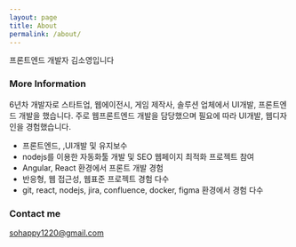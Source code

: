 ```yaml
---
layout: page
title: About
permalink: /about/
---
```


프론트엔드 개발자 김소영입니다

### More Information

6년차 개발자로 스타트업, 웹에이전시, 게임 제작사, 솔루션 업체에서 UI개발, 프론트엔드 개발을 했습니다. 주로 웹프론트엔드 개발을 담당했으며 필요에 따라 UI개발, 웹디자인을 경험했습니다.
- 프론트엔드, ,UI개발 및 유지보수
- nodejs를 이용한 자동화툴 개발 및 SEO 웹페이지 최적화 프로젝트 참여
- Angular, React 환경에서 프론트 개발 경험
- 반응형, 웹 접근성, 웹표준 프로젝트 경험 다수
- git, react, nodejs, jira, confluence, docker, figma 환경에서 경험 다수

### Contact me

[sohappy1220@gmail.com](mailto:sohappy1220@gmail.com)